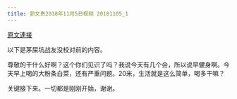 ```yaml
---
title: 郭文贵2018年11月5日视频 20181105_1
---
```


[原文連接](https://gnews.org/ThreadView/53478387)

以下是茅屎坑战友没校对前的内容。

  尊敬的干什么好啊？这个你们见识了吗？我说今天有几个会，所以说早健身啊。今天早上喝的大粉条白菜，还有严重问题。20米，生活就是这么简单，喝多干嘛？

  关键接下来。一切都是刚刚开始，谢谢。
